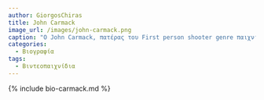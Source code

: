 ```yaml
---
author: GiorgosChiras
title: John Carmack
image_url: /images/john-carmack.png
caption: "Ο John Carmack, πατέρας του First person shooter genre παιχνιδιών"
categories:
  - Βιογραφία 
tags:
  - Βιντεοπαιχνίδια
---
```


{% include bio-carmack.md %}
